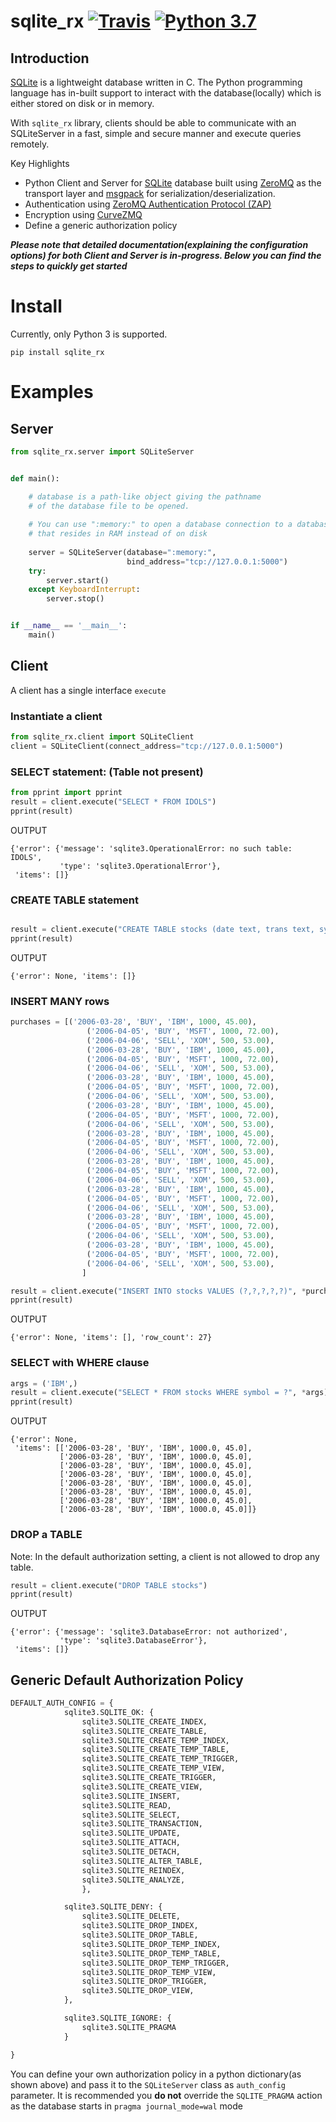 # sqlite_rx [![Travis](https://travis-ci.org/aosingh/lexpy.svg?branch=master)](https://travis-ci.org/aosingh/sqlite_rx) [![Python 3.7](https://img.shields.io/badge/python-3.7-blue.svg)](https://www.python.org/downloads/release/python-370/)

## Introduction

[SQLite](https://www.sqlite.org/index.html) is a lightweight database written in C. 
The Python programming language has in-built support to interact with the database(locally) which is either stored on disk or in memory.

With `sqlite_rx` library, clients should be able to communicate with an SQLiteServer in a fast, simple and secure manner and execute queries remotely.

Key Highlights

- Python Client and Server for [SQLite](https://www.sqlite.org/index.html) database built using [ZeroMQ](http://zguide.zeromq.org/page:all) as the transport layer and [msgpack](https://msgpack.org/index.html) for serialization/deserialization.
- Authentication using [ZeroMQ Authentication Protocol (ZAP)](https://rfc.zeromq.org/spec:27/ZAP/)
- Encryption using [CurveZMQ](http://curvezmq.org/)
- Define a generic authorization policy


***Please note that detailed documentation(explaining the configuration options) for both Client and Server is in-progress. 
Below you can find the steps to quickly get started***


# Install

Currently, only Python 3 is supported.

```commandline
pip install sqlite_rx
```

# Examples

## Server

```python
from sqlite_rx.server import SQLiteServer


def main():

    # database is a path-like object giving the pathname 
    # of the database file to be opened. 
    
    # You can use ":memory:" to open a database connection to a database 
    # that resides in RAM instead of on disk
    
    server = SQLiteServer(database=":memory:",
                          bind_address="tcp://127.0.0.1:5000")
    try:
        server.start()
    except KeyboardInterrupt:
        server.stop()


if __name__ == '__main__':
    main()
```

## Client

A client has a single interface ``execute``

### Instantiate a client

```python
from sqlite_rx.client import SQLiteClient
client = SQLiteClient(connect_address="tcp://127.0.0.1:5000")
```

### SELECT statement: (Table not present)
```python
from pprint import pprint
result = client.execute("SELECT * FROM IDOLS")
pprint(result)

```
OUTPUT
```text
{'error': {'message': 'sqlite3.OperationalError: no such table: IDOLS',
           'type': 'sqlite3.OperationalError'},
 'items': []}
```

### CREATE TABLE statement

```python

result = client.execute("CREATE TABLE stocks (date text, trans text, symbol text, qty real, price real)")
pprint(result)
```
OUTPUT
```text
{'error': None, 'items': []}
```


### INSERT MANY rows

```python
purchases = [('2006-03-28', 'BUY', 'IBM', 1000, 45.00),
                 ('2006-04-05', 'BUY', 'MSFT', 1000, 72.00),
                 ('2006-04-06', 'SELL', 'XOM', 500, 53.00),
                 ('2006-03-28', 'BUY', 'IBM', 1000, 45.00),
                 ('2006-04-05', 'BUY', 'MSFT', 1000, 72.00),
                 ('2006-04-06', 'SELL', 'XOM', 500, 53.00),
                 ('2006-03-28', 'BUY', 'IBM', 1000, 45.00),
                 ('2006-04-05', 'BUY', 'MSFT', 1000, 72.00),
                 ('2006-04-06', 'SELL', 'XOM', 500, 53.00),
                 ('2006-03-28', 'BUY', 'IBM', 1000, 45.00),
                 ('2006-04-05', 'BUY', 'MSFT', 1000, 72.00),
                 ('2006-04-06', 'SELL', 'XOM', 500, 53.00),
                 ('2006-03-28', 'BUY', 'IBM', 1000, 45.00),
                 ('2006-04-05', 'BUY', 'MSFT', 1000, 72.00),
                 ('2006-04-06', 'SELL', 'XOM', 500, 53.00),
                 ('2006-03-28', 'BUY', 'IBM', 1000, 45.00),
                 ('2006-04-05', 'BUY', 'MSFT', 1000, 72.00),
                 ('2006-04-06', 'SELL', 'XOM', 500, 53.00),
                 ('2006-03-28', 'BUY', 'IBM', 1000, 45.00),
                 ('2006-04-05', 'BUY', 'MSFT', 1000, 72.00),
                 ('2006-04-06', 'SELL', 'XOM', 500, 53.00),
                 ('2006-03-28', 'BUY', 'IBM', 1000, 45.00),
                 ('2006-04-05', 'BUY', 'MSFT', 1000, 72.00),
                 ('2006-04-06', 'SELL', 'XOM', 500, 53.00),
                 ('2006-03-28', 'BUY', 'IBM', 1000, 45.00),
                 ('2006-04-05', 'BUY', 'MSFT', 1000, 72.00),
                 ('2006-04-06', 'SELL', 'XOM', 500, 53.00),
                ]

result = client.execute("INSERT INTO stocks VALUES (?,?,?,?,?)", *purchases, execute_many=True)
pprint(result)

```
OUTPUT

```text
{'error': None, 'items': [], 'row_count': 27}
```

### SELECT with WHERE clause
```python
args = ('IBM',)
result = client.execute("SELECT * FROM stocks WHERE symbol = ?", *args)
pprint(result)

```
OUTPUT

```text
{'error': None,
 'items': [['2006-03-28', 'BUY', 'IBM', 1000.0, 45.0],
           ['2006-03-28', 'BUY', 'IBM', 1000.0, 45.0],
           ['2006-03-28', 'BUY', 'IBM', 1000.0, 45.0],
           ['2006-03-28', 'BUY', 'IBM', 1000.0, 45.0],
           ['2006-03-28', 'BUY', 'IBM', 1000.0, 45.0],
           ['2006-03-28', 'BUY', 'IBM', 1000.0, 45.0],
           ['2006-03-28', 'BUY', 'IBM', 1000.0, 45.0],
           ['2006-03-28', 'BUY', 'IBM', 1000.0, 45.0]]}
```

### DROP a TABLE

Note: In the default authorization setting, a client is not allowed to drop any table.

```python
result = client.execute("DROP TABLE stocks")
pprint(result)
```

OUTPUT

```text
{'error': {'message': 'sqlite3.DatabaseError: not authorized',
           'type': 'sqlite3.DatabaseError'},
 'items': []}
```

## Generic Default Authorization Policy


```python
DEFAULT_AUTH_CONFIG = {
            sqlite3.SQLITE_OK: {
                sqlite3.SQLITE_CREATE_INDEX,
                sqlite3.SQLITE_CREATE_TABLE,
                sqlite3.SQLITE_CREATE_TEMP_INDEX,
                sqlite3.SQLITE_CREATE_TEMP_TABLE,
                sqlite3.SQLITE_CREATE_TEMP_TRIGGER,
                sqlite3.SQLITE_CREATE_TEMP_VIEW,
                sqlite3.SQLITE_CREATE_TRIGGER,
                sqlite3.SQLITE_CREATE_VIEW,
                sqlite3.SQLITE_INSERT,
                sqlite3.SQLITE_READ,
                sqlite3.SQLITE_SELECT,
                sqlite3.SQLITE_TRANSACTION,
                sqlite3.SQLITE_UPDATE,
                sqlite3.SQLITE_ATTACH,
                sqlite3.SQLITE_DETACH,
                sqlite3.SQLITE_ALTER_TABLE,
                sqlite3.SQLITE_REINDEX,
                sqlite3.SQLITE_ANALYZE,
                },

            sqlite3.SQLITE_DENY: {
                sqlite3.SQLITE_DELETE,
                sqlite3.SQLITE_DROP_INDEX,
                sqlite3.SQLITE_DROP_TABLE,
                sqlite3.SQLITE_DROP_TEMP_INDEX,
                sqlite3.SQLITE_DROP_TEMP_TABLE,
                sqlite3.SQLITE_DROP_TEMP_TRIGGER,
                sqlite3.SQLITE_DROP_TEMP_VIEW,
                sqlite3.SQLITE_DROP_TRIGGER,
                sqlite3.SQLITE_DROP_VIEW,
            },

            sqlite3.SQLITE_IGNORE: {
                sqlite3.SQLITE_PRAGMA
            }

}
```

You can define your own authorization policy in a python dictionary(as shown above) and pass it to the `SQLiteServer` class
as `auth_config` parameter.
It is recommended you **do not** override the `SQLITE_PRAGMA` action as the database starts in `pragma journal_mode=wal` mode 




